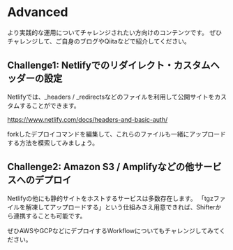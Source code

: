 # Advanced

より実践的な運用についてチャレンジされたい方向けのコンテンツです。
ぜひチャレンジして、ご自身のブログやQiitaなどで紹介してください。

## Challenge1: Netlifyでのリダイレクト・カスタムヘッダーの設定
Netlifyでは、_headers / _redirectsなどのファイルを利用して公開サイトをカスタムすることができます。

https://www.netlify.com/docs/headers-and-basic-auth/

forkしたデプロイコマンドを編集して、これらのファイルも一緒にアップロードする方法を模索してみましょう。

## Challenge2: Amazon S3 / Amplifyなどの他サービスへのデプロイ
Netlifyの他にも静的サイトをホストするサービスは多数存在します。
「tgzファイルを解凍してアップロードする」という仕組みさえ用意できれば、Shifterから連携することも可能です。

ぜひAWSやGCPなどにデプロイするWorkflowについてもチャレンジしてみてください。
